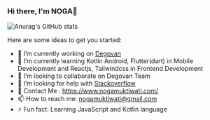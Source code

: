 ### Hi there, I'm NOGA👋

![Anurag's GitHub stats](https://github-readme-stats.vercel.app/api?username=NOGAMUKTIWATI&theme=chartreuse-dark&show_icons=true)


Here are some ideas to get you started:

- 🔭 I’m currently working on [Degovan](https://www.degovan.com)
- 🌱 I’m currently learning Kotlin Android, Flutter(dart) in Mobile Development and   Reactjs, Tailwindcss in Frontend Development 
- 👯 I’m looking to collaborate on Degovan Team
- 🤔 I’m looking for help with [Stackoverflow](https://stackoverflow.co/)
- 💬 Contact Me : https://www.nogamuktiwati.com/
- 📫 How to reach me: nogamuktiwati@gmail.com
- ⚡ Fun fact: Learning JavaScript and Kotlin language

